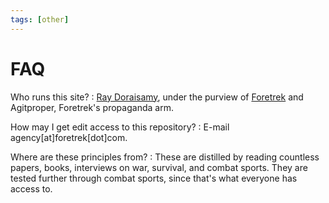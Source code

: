 ```yaml
---
tags: [other]
---
```


# FAQ

Who runs this site?
:  [Ray Doraisamy](https://ray-dorai.github.io/), under the purview of [Foretrek](https://www.foretrek.com) and Agitproper, Foretrek's propaganda arm.

How may I get edit access to this repository?
: E-mail agency[at]foretrek[dot]com.

Where are these principles from?
: These are distilled by reading countless papers, books, interviews on war, survival, and combat sports. They are tested further through combat sports, since that's what everyone has access to.


